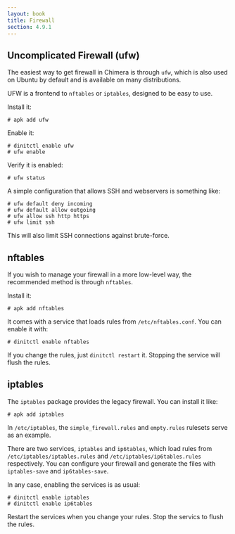 ```yaml
---
layout: book
title: Firewall
section: 4.9.1
---
```


## Uncomplicated Firewall (ufw)

The easiest way to get firewall in Chimera is through `ufw`, which
is also used on Ubuntu by default and is available on many distributions.

UFW is a frontend to `nftables` or `iptables`, designed to be easy
to use.

Install it:

```
# apk add ufw
```

Enable it:

```
# dinitctl enable ufw
# ufw enable
```

Verify it is enabled:

```
# ufw status
```

A simple configuration that allows SSH and webservers is something like:

```
# ufw default deny incoming
# ufw default allow outgoing
# ufw allow ssh http https
# ufw limit ssh
```

This will also limit SSH connections against brute-force.

## nftables

If you wish to manage your firewall in a more low-level way, the
recommended method is through `nftables`.

Install it:

```
# apk add nftables
```

It comes with a service that loads rules from `/etc/nftables.conf`.
You can enable it with:

```
# dinitctl enable nftables
```

If you change the rules, just `dinitctl restart` it. Stopping the
service will flush the rules.

## iptables

The `iptables` package provides the legacy firewall. You can install
it like:

```
# apk add iptables
```

In `/etc/iptables`, the `simple_firewall.rules` and `empty.rules`
rulesets serve as an example.

There are two services, `iptables` and `ip6tables`, which load rules
from `/etc/iptables/iptables.rules` and `/etc/iptables/ip6tables.rules`
respectively. You can configure your firewall and generate the files
with `iptables-save` and `ip6tables-save`.

In any case, enabling the services is as usual:

```
# dinitctl enable iptables
# dinitctl enable ip6tables
```

Restart the services when you change your rules. Stop the servics to
flush the rules.
